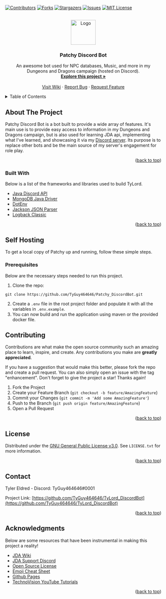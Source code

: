 <div id="top"></div>
<!--
*** Thanks for checking out the Best-README-Template. If you have a suggestion
*** that would make this better, please fork the repo and create a pull request
*** or simply open an issue with the tag "enhancement".
*** Don't forget to give the project a star!
*** Thanks again! Now go create something AMAZING! :D
-->



<!-- PROJECT SHIELDS -->
<!--
*** I'm using markdown "reference style" links for readability.
*** Reference links are enclosed in brackets [ ] instead of parentheses ( ).
*** See the bottom of this document for the declaration of the reference variables
*** for contributors-url, forks-url, etc. This is an optional, concise syntax you may use.
*** https://www.markdownguide.org/basic-syntax/#reference-style-links
-->
[![Contributors][contributors-shield]][contributors-url]
[![Forks][forks-shield]][forks-url]
[![Stargazers][stars-shield]][stars-url]
[![Issues][issues-shield]][issues-url]
[![MIT License][license-shield]][license-url]



<!-- PROJECT LOGO -->
<br />
<div align="center">
  <a href="https://github.com/TyGuy464646/Patchy_DiscordBot">
    <img src="https://avatars.githubusercontent.com/u/15643333?v=4" alt="Logo" width="80" height="80">
  </a>

<h3 align="center">Patchy Discord Bot</h3>

  <p align="center">
    An awesome bot used for NPC databases, Music, and more in my Dungeons and Dragons campaign (hosted on Discord).
    <br />
    <a href="https://github.com/TyGuy464646/Patchy_DiscordBot/tree/master/src/main/java/com/TyGuy464646/Patchy"><strong>Explore this project »</strong></a>
    <br />
    <br />
    <a href="https://github.com/TyGuy464646/Patchy_DiscordBot">Visit Wiki</a>
    ·
    <a href="https://github.com/TyGuy464646/Patchy_DiscordBot/issues">Report Bug</a>
    ·
    <a href="https://github.com/TyGuy464646/Patchy_DiscordBot/issues">Request Feature</a>
  </p>
</div>



<!-- TABLE OF CONTENTS -->
<details>
  <summary>Table of Contents</summary>
  <ol>
    <li>
      <a href="#about-the-project">About The Project</a>
      <ul>
        <li><a href="#built-with">Built With</a></li>
      </ul>
    </li>
    <li>
      <a href="#getting-started">Getting Started</a>
      <ul>
        <li><a href="#prerequisites">Prerequisites</a></li>
        <li><a href="#installation">Installation</a></li>
      </ul>
    </li>
    <li><a href="#contributing">Contributing</a></li>
    <li><a href="#license">License</a></li>
    <li><a href="#contact">Contact</a></li>
    <li><a href="#acknowledgments">Acknowledgments</a></li>
  </ol>
</details>



<!-- ABOUT THE PROJECT -->
## About The Project

Patchy Discord Bot is a bot built to provide a wide array of features. It's main use is to provide easy access to information in my
Dungeons and Dragons campaign, but is also used for learning JDA api, implementing what I've learned, and showcasing it via my [Discord server](https://discord.gg/znDDjhhpRk).
Its purpose is to replace other bots and be the main source of my server's engagement for role play.

<p align="right">(<a href="#top">back to top</a>)</p>



### Built With

Below is a list of the frameworks and libraries used to build TyLord.

* [Java Discord API](https://github.com/DV8FromTheWorld/JDA)
* [MongoDB Java Driver](https://mongodb.github.io/mongo-java-driver/)
* [DotEnv](https://github.com/cdimascio/dotenv-java)
* [Jackson JSON Parser](https://github.com/FasterXML/jackson)
* [Logback Classic](https://mvnrepository.com/artifact/ch.qos.logback/logback-classic)

<p align="right">(<a href="#top">back to top</a>)</p>



<!-- Self Hosting -->
## Self Hosting

To get a local copy of Patchy up and running, follow these simple steps.

### Prerequisites

Below are the necessary steps needed to run this project.
1. Clone the repo:
```
git clone https://github.com/TyGuy464646/Patchy_DiscordBot.git
```
2. Create a `.env` file in the root project folder and populate it with all the variables
   in `.env.example`.
3. You can now build and run the application using maven or the provided docker file.


<!-- CONTRIBUTING -->
## Contributing

Contributions are what make the open source community such an amazing place to learn, inspire, and create. Any contributions you make are **greatly appreciated**.

If you have a suggestion that would make this better, please fork the repo and create a pull request. You can also simply open an issue with the tag "enhancement".
Don't forget to give the project a star! Thanks again!

1. Fork the Project
2. Create your Feature Branch (`git checkout -b feature/AmazingFeature`)
3. Commit your Changes (`git commit -m 'Add some AmazingFeature'`)
4. Push to the Branch (`git push origin feature/AmazingFeature`)
5. Open a Pull Request

<p align="right">(<a href="#top">back to top</a>)</p>



<!-- LICENSE -->
## License

Distributed under the [GNU General Public License v3.0](https://github.com/TyGuy464646/TyLord_DiscordBot/blob/master/LICENSE). See `LICENSE.txt` for more information.

<p align="right">(<a href="#top">back to top</a>)</p>



<!-- CONTACT -->
## Contact

Tyler Eldred - Discord: TyGuy464646#0001

Project Link: [https://github.com/TyGuy464646/TyLord_DiscordBot](https://github.com/TyGuy464646/TyLord_DiscordBot)

<p align="right">(<a href="#top">back to top</a>)</p>



<!-- ACKNOWLEDGMENTS -->
## Acknowledgments

Below are some resources that have been instrumental in making this project a reality!

* [JDA Wiki](https://jda.wiki/introduction/jda/)
* [JDA Support Discord](https://discord.com/invite/0hMr4ce0tIl3SLv5)
* [Open Source License](https://choosealicense.com/)
* [Emoji Cheat Sheet](https://www.webfx.com/tools/emoji-cheat-sheet/)
* [Github Pages](https://pages.github.com/)
* [TechnoVision YouTube Tutorials](https://www.youtube.com/c/TechnoVisionTV)

<p align="right">(<a href="#top">back to top</a>)</p>



<!-- MARKDOWN LINKS & IMAGES -->
<!-- https://www.markdownguide.org/basic-syntax/#reference-style-links -->
[contributors-shield]: https://img.shields.io/github/contributors/TyGuy464646/TyLord_DiscordBot.svg?style=for-the-badge
[contributors-url]: https://github.com/TyGuy464646/TyLord_DiscordBot/graphs/contributors
[forks-shield]: https://img.shields.io/github/forks/TyGuy464646/TyLord_DiscordBot.svg?style=for-the-badge
[forks-url]: https://github.com/TyGuy464646/TyLord_DiscordBot/network/members
[stars-shield]: https://img.shields.io/github/stars/TyGuy464646/TyLord_DiscordBot.svg?style=for-the-badge
[stars-url]: https://github.com/TyGuy464646/TyLord_DiscordBot/stargazers
[issues-shield]: https://img.shields.io/github/issues/TyGuy464646/TyLord_DiscordBot.svg?style=for-the-badge
[issues-url]: https://github.com/TyGuy464646/TyLord_DiscordBot/issues
[license-shield]: https://img.shields.io/github/license/TyGuy464646/TyLord_DiscordBot.svg?style=for-the-badge
[license-url]: https://github.com/TyGuy464646/TyLord_DiscordBot/blob/master/LICENSE
[linkedin-shield]: https://img.shields.io/badge/-LinkedIn-black.svg?style=for-the-badge&logo=linkedin&colorB=555
[linkedin-url]: https://linkedin.com/in/othneildrew